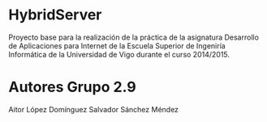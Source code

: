 HybridServer
=================
Proyecto base para la realización de la práctica de la asignatura Desarrollo de Aplicaciones para Internet de la Escuela Superior de Ingeniría Informática de la Universidad de Vigo durante el curso 2014/2015.

Autores Grupo 2.9
=================
Aitor López Domínguez
Salvador Sánchez Méndez

